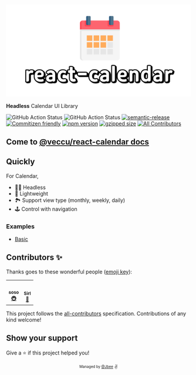 <div align="center">
  <img src="./assets/react-calendar.png" width="640px">
</div>

**Headless** Calendar UI Library

![GitHub Action Status](https://github.com/veccu/react-calendar/workflows/Deploy/badge.svg) ![GitHub Action Status](https://github.com/veccu/react-calendar/workflows/CI/badge.svg) [![semantic-release](https://img.shields.io/badge/%20%20%F0%9F%93%A6%F0%9F%9A%80-semantic--release-e10079.svg)](https://github.com/semantic-release/semantic-release) [![Commitizen friendly](https://img.shields.io/badge/commitizen-friendly-brightgreen.svg)](http://commitizen.github.io/cz-cli/) [![npm version](https://badge.fury.io/js/%40veccu%2Freact-calendar.svg)](https://badge.fury.io/js/%40veccu%2Freact-calendar) [![gzipped size](https://badgen.net/bundlephobia/minzip/%40veccu%2Freact-calendar@latest)](https://bundlephobia.com/result?p=@veccu/react-calendar@latest) <!-- ALL-CONTRIBUTORS-BADGE:START - Do not remove or modify this section -->
[![All Contributors](https://img.shields.io/badge/all_contributors-2-orange.svg?style=flat-square)](#contributors-)
<!-- ALL-CONTRIBUTORS-BADGE:END -->

## Come to [@veccu/react-calendar docs](https://veccu-react-calendar.netlify.app/)

## Quickly

For Calendar,

- 🧙‍♂️ Headless
- 🔖 Lightweight
- 🏞 Support view type (monthly, weekly, daily)
- 🕹 Control with navigation

### Examples

- [Basic](https://veccu-react-calendar-examples-basic.netlify.app/)

## Contributors ✨

Thanks goes to these wonderful people ([emoji key](https://allcontributors.org/docs/en/emoji-key)):

<!-- ALL-CONTRIBUTORS-LIST:START - Do not remove or modify this section -->
<!-- prettier-ignore-start -->
<!-- markdownlint-disable -->
<table>
  <tr>
    <td align="center"><a href="https://so-so.dev"><img src="https://avatars0.githubusercontent.com/u/18658235?v=4?s=100" width="100px;" alt=""/><br /><sub><b>soso</b></sub></a><br /><a href="#infra-SoYoung210" title="Infrastructure (Hosting, Build-Tools, etc)">🚇</a></td>
    <td align="center"><a href="https://github.com/JunHyeokHa"><img src="https://avatars.githubusercontent.com/u/59739164?v=4?s=100" width="100px;" alt=""/><br /><sub><b>Sirl</b></sub></a><br /><a href="https://github.com/veccu/react-calendar/issues?q=author%3AJunHyeokHa" title="Bug reports">🐛</a></td>
  </tr>
</table>

<!-- markdownlint-restore -->
<!-- prettier-ignore-end -->

<!-- ALL-CONTRIBUTORS-LIST:END -->

This project follows the [all-contributors](https://github.com/all-contributors/all-contributors) specification. Contributions of any kind welcome!

## Show your support

Give a ⭐️ if this project helped you!

<div align="center">
  <sub>
    <sup>Managed by <a href="https://github.com/JaeYeopHan">@Jbee</a></sup>
  </sub>
  <small>✌</small>
</div>
